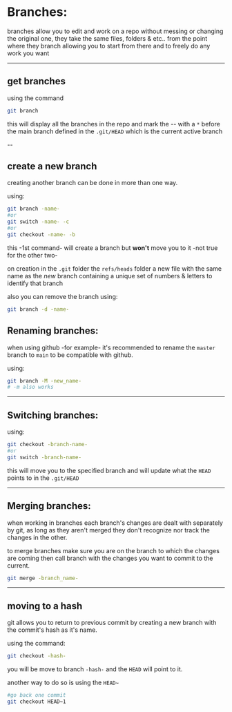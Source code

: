 <!-- @format -->

# Branches:

branches allow you to edit and work on a repo without messing or changing the original one, they take the same files, folders & etc.. from the point where they branch allowing you to start from there and to freely do any work you want

---

## get branches

using the command

```bash
git branch
```

this will display all the branches in the repo and mark the -- with a `*` before the main branch defined in the `.git/HEAD` which is the current active branch

--

## create a new branch

creating another branch can be done in more than one way.

using:

```bash
git branch -name-
#or
git switch -name- -c
#or
git checkout -name- -b
```

this -1st command- will create a branch but **won't** move you to it -not true for the other two-

on creation in the `.git` folder the `refs/heads` folder a new file with the same name as the _new_ branch containing a unique set of numbers & letters to identify that branch

also you can remove the branch using:

```bash
git branch -d -name-
```

## Renaming branches:

when using github -for example- it's recommended to rename the `master` branch to `main` to be compatible with github.

using:

```bash
git branch -M -new_name-
# -m also works
```

---

## Switching branches:

using:

```bash
git checkout -branch-name-
#or
git switch -branch-name-
```

this will move you to the specified branch and will update what the `HEAD` points to in the `.git/HEAD`

---

## Merging branches:

when working in branches each branch's changes are dealt with separately by git, as long as they aren't merged they don't recognize nor track the changes in the other.

to merge branches make sure you are on the branch to which the changes are coming then call branch with the changes you want to commit to the current.

```bash
git merge -branch_name-
```

---

## moving to a hash

git allows you to return to previous commit by creating a new branch with the commit's hash as it's name.

using the command:

```bash
git checkout -hash-
```

you will be move to branch `-hash-` and the `HEAD` will point to it.

another way to do so is using the `HEAD~`

```bash
#go back one commit
git checkout HEAD~1
```
